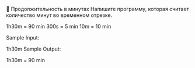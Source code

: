 🤔 Продолжительность в минутах
Напишите программу, которая считает количество минут во временном отрезке.

1h30m = 90 min
300s = 5 min
10m = 10 min

Sample Input:

1h30m
Sample Output:

1h30m = 90 min
